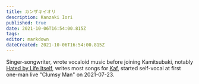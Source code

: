 ```yaml
---
title: カンザキイオリ
description: Kanzaki Iori
published: true
date: 2021-10-06T16:54:00.815Z
tags: 
editor: markdown
dateCreated: 2021-10-06T16:54:00.815Z
---
```


Singer-songwriter, wrote vocaloid music before joining Kamitsubaki, notably [Hated by Life Itself](https://www.youtube.com/watch?v=0HYm60Mjm0k), writes most songs for [Kaf](/Characters/kaf), started self-vocal at first one-man live "Clumsy Man" on 2021-07-23.